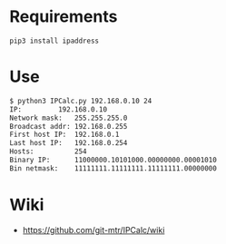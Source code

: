 # Requirements
```
pip3 install ipaddress

```
# Use
```bash
$ python3 IPCalc.py 192.168.0.10 24
IP:	       	192.168.0.10
Network mask:	255.255.255.0
Broadcast addr:	192.168.0.255
First host IP:	192.168.0.1
Last host IP:	192.168.0.254
Hosts:	    	254
Binary IP:   	11000000.10101000.00000000.00001010
Bin netmask:	11111111.11111111.11111111.00000000
```

# Wiki
* https://github.com/git-mtr/IPCalc/wiki
